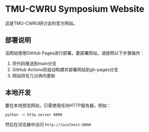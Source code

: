 # TMU-CWRU Symposium Website

这是TMU-CWRU研讨会的官方网站。

## 部署说明

该网站使用GitHub Pages进行部署。要部署网站，请按照以下步骤操作：

1. 将代码推送到main分支
2. GitHub Actions将自动构建并部署网站到gh-pages分支
3. 网站将在几分钟内更新

## 本地开发

要在本地预览网站，只需使用任何HTTP服务器，例如：
```bash
python -m http.server 8000
```

然后在浏览器中访问 `http://localhost:8000`
